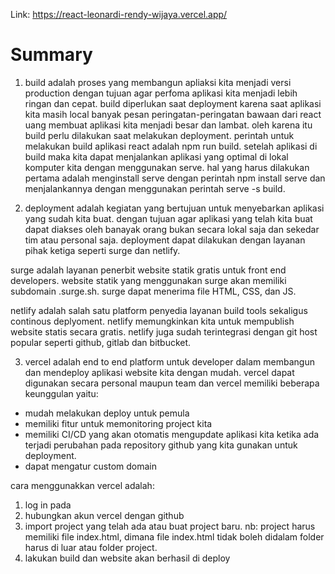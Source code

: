 Link: https://react-leonardi-rendy-wijaya.vercel.app/

# Summary
1. build adalah proses yang  membangun apliaksi kita menjadi versi production dengan tujuan agar perfoma aplikasi kita menjadi lebih ringan dan cepat. build diperlukan saat deployment karena saat aplikasi kita masih local banyak pesan peringatan-peringatan bawaan dari react uang membuat aplikasi kita menjadi besar dan lambat. oleh karena itu build perlu dilakukan saat melakukan deployment. perintah untuk melakukan build aplikasi react adalah npm run build. setelah aplikasi di build maka kita dapat menjalankan aplikasi yang optimal di lokal komputer kita dengan menggunakan serve. hal yang harus dilakukan pertama adalah menginstall serve dengan perintah npm install serve dan menjalankannya dengan menggunakan perintah serve -s build.

2. deployment adalah kegiatan yang bertujuan untuk menyebarkan aplikasi yang sudah kita buat. dengan tujuan agar aplikasi yang telah kita buat dapat diakses oleh banayak orang bukan secara lokal saja dan sekedar tim atau personal saja. deployment dapat dilakukan dengan layanan pihak ketiga seperti surge dan netlify.

surge adalah layanan penerbit website statik gratis untuk front end developers. website statik yang menggunakan surge akan memiliki subdomain .surge.sh. surge dapat menerima file HTML, CSS, dan JS.

netlify adalah salah satu platform penyedia layanan build tools sekaligus continous deplyoment. netlify memungkinkan kita untuk mempublish website statis secara gratis. netlify juga sudah terintegrasi dengan git host popular seperti github, gitlab dan bitbucket.

3. vercel adalah end to end platform untuk developer dalam membangun dan mendeploy aplikasi website kita dengan mudah. vercel dapat digunakan secara personal maupun team dan vercel memiliki beberapa keunggulan yaitu:
- mudah melakukan deploy untuk pemula
- memiliki fitur untuk memonitoring project kita
- memiliki CI/CD yang akan otomatis mengupdate aplikasi kita ketika ada terjadi perubahan pada repository github yang kita gunakan untuk deployment.
- dapat mengatur custom domain

cara menggunakkan vercel adalah:
1. log in pada
2. hubungkan akun vercel dengan github
3. import project yang telah ada atau buat project baru. 
nb: project harus memiliki file index.html, dimana file index.html tidak boleh didalam folder harus di luar atau folder project.
4. lakukan build dan website akan berhasil di deploy
